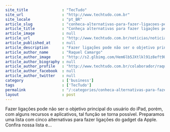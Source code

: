 ```yaml
---
site_title               : "TecTudo"
site_url                 : "http://www.techtudo.com.br"
site_locale              : "pt_BR"
article_slug             : "conheca-alternativas-para-fazer-ligacoes-pelo-ipad"
article_title            : "Conheça alternativas para fazer ligações pelo iPad"
article_image            : null
article_url              : "http://www.techtudo.com.br/noticias/noticia/2015/01/conheca-alternativas-para-fazer-ligacoes-pelo-ipad.html"
article_published_at     : null
article_description      : "Fazer ligações pode não ser o objetivo principal do usuário do iPad, porém, com alguns recursos e aplicativos, tal função se torna possível. Preparamos uma lista com cinco alternativas para fazer ligações do gadget da Apple. Confira nossa lista e..."
article_author_name      : "Raquel Camargo"
article_author_image     : "http://s2.glbimg.com/Hem6lb5JXtlkl91z8eft9Uj_pig=/30x30/s2.glbimg.com/z2xmpd-N-K5kuoYan5RM0eyFyjI=/140x140/s.glbimg.com/po/tt2/f/original/2013/11/12/71.jpg"
article_author_biography : null
article_author_profile   : "http://www.techtudo.com.br/colaborador/raquel-camargo.html"
article_author_facebook  : null
article_author_twitter   : null
category                 : ['business']
tags                     : ['TecTudo']
permalink                : "/:categories/conheca-alternativas-para-fazer-ligacoes-pelo-ipad/"
layout                   : post
---
```


Fazer ligações pode não ser o objetivo principal do usuário do iPad, porém, com alguns recursos e aplicativos, tal função se torna possível. Preparamos uma lista com cinco alternativas para fazer ligações do gadget da Apple. Confira nossa lista e...
